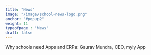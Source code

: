 ```yaml
---
title: "News"
image: "/image/school-news-logo.png"
anchor: "#popup2"  
weight: 11
typeofpage : "News"
draft: false
---
```


Why schools need Apps and ERPs: Gaurav Mundra, CEO, myly App

